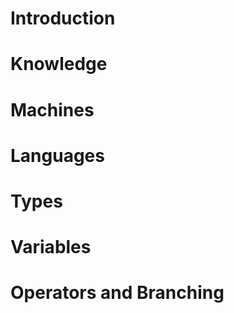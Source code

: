 
# Introduction 
# Knowledge 
# Machines 
# Languages
# Types 
# Variables 
# Operators and Branching 


